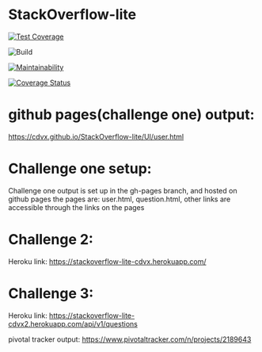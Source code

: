 # StackOverflow-lite

[![Test Coverage](https://api.codeclimate.com/v1/badges/a99a88d28ad37a79dbf6/test_coverage)](https://codeclimate.com/github/codeclimate/codeclimate/test_coverage)


![Build](https://travis-ci.org/cdvx/StackOverflow-lite.svg?branch=Challenge-3)


[![Maintainability](https://api.codeclimate.com/v1/badges/529402579dc667521f19/maintainability)](https://codeclimate.com/github/cdvx/StackOverflow-lite/maintainability)


[![Coverage Status](https://coveralls.io/repos/github/cdvx/StackOverflow-lite/badge.svg?branch=Challenge-3)](https://coveralls.io/github/cdvx/StackOverflow-lite?branch=Challenge-3)


 
# github pages(challenge one) output: 
https://cdvx.github.io/StackOverflow-lite/UI/user.html

# Challenge one setup:
Challenge one output is set up in the gh-pages branch, and hosted on github pages
the pages are: user.html, question.html, other links are accessible through the links on the pages

# Challenge 2:
Heroku link: https://stackoverflow-lite-cdvx.herokuapp.com/

# Challenge 3:
Heroku link: https://stackoverflow-lite-cdvx2.herokuapp.com/api/v1/questions


pivotal tracker output:
https://www.pivotaltracker.com/n/projects/2189643



